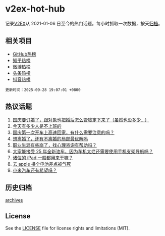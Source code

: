 # v2ex-hot-hub

 记录[V2EX](https://www.v2ex.com/)从 2021-01-06 日至今的热门话题。每小时抓取一次数据，按天[归档](archives)。
 
 ## 相关项目

- [GitHub热榜](https://github.com/lonnyzhang423/github-hot-hub)
- [知乎热榜](https://github.com/lonnyzhang423/zhihu-hot-hub)
- [微博热榜](https://github.com/lonnyzhang423/weibo-hot-hub)
- [头条热榜](https://github.com/lonnyzhang423/toutiao-hot-hub)
- [抖音热榜](https://github.com/lonnyzhang423/douyin-hot-hub)


 `更新时间：2025-09-28 19:07:01 +0800`

## 热议话题

1. [国庆要订婚了，跟对象也把婚后怎么管钱定下来了（虽然也没多少...）](https://www.v2ex.com/t/1162337)
1. [今天有多少人是不上班的](https://www.v2ex.com/t/1162264)
1. [国庆第一次开车上高速回家，有什么需要注意的吗？](https://www.v2ex.com/t/1162326)
1. [想离婚了，还有不离婚的局部最优解吗](https://www.v2ex.com/t/1162255)
1. [职业生涯有些崩了，找心理咨询有帮助吗？](https://www.v2ex.com/t/1162237)
1. [大家能接受 25 年全新油车，因为车机太烂还需要使用手机支架导航吗？](https://www.v2ex.com/t/1162297)
1. [诸位的 iPad 一般都用来干嘛？](https://www.v2ex.com/t/1162346)
1. [去 apple 换个电池差点被气死](https://www.v2ex.com/t/1162243)
1. [小米汽车还有希望吗？](https://www.v2ex.com/t/1162383)

## 历史归档

[archives](archives)

## License

See the [LICENSE](LICENSE) file for license rights and limitations (MIT).
